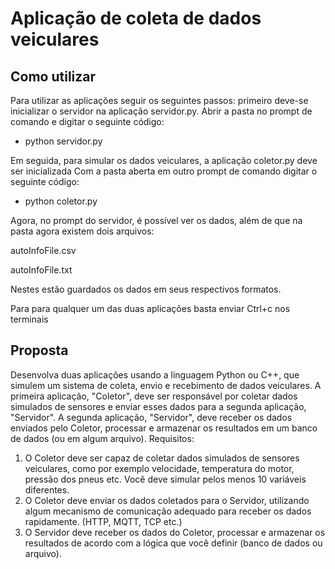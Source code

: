 # Aplicação de coleta de dados veiculares

## Como utilizar
Para utilizar as aplicações seguir os seguintes passos:
primeiro deve-se inicializar o servidor na aplicação servidor.py.
Abrir a pasta no prompt de comando e digitar o seguinte código:

* python servidor.py

Em seguida, para simular os dados veiculares, a aplicação coletor.py deve ser inicializada
Com a pasta aberta em outro prompt de comando digitar o seguinte código:

* python coletor.py

Agora, no prompt do servidor, é possível ver os dados, além de que na pasta agora existem dois arquivos:

autoInfoFile.csv

autoInfoFile.txt

Nestes estão guardados os dados em seus respectivos formatos.

Para para qualquer um das duas aplicações basta enviar Ctrl+c nos terminais

## Proposta
Desenvolva duas aplicações usando a linguagem Python ou C++, que simulem um sistema de coleta, envio e
recebimento de dados veiculares. A primeira aplicação, "Coletor", deve ser responsável por coletar dados simulados
de sensores e enviar esses dados para a segunda aplicação, "Servidor". A segunda aplicação, "Servidor", deve
receber os dados enviados pelo Coletor, processar e armazenar os resultados em um banco de dados (ou em algum
arquivo).
Requisitos:
1. O Coletor deve ser capaz de coletar dados simulados de sensores veiculares, como por exemplo
velocidade, temperatura do motor, pressão dos pneus etc. Você deve simular pelos menos 10 variáveis
diferentes.
2. O Coletor deve enviar os dados coletados para o Servidor, utilizando algum mecanismo de comunicação
adequado para receber os dados rapidamente. (HTTP, MQTT, TCP etc.)
3. O Servidor deve receber os dados do Coletor, processar e armazenar os resultados de acordo com a
lógica que você definir (banco de dados ou arquivo).
